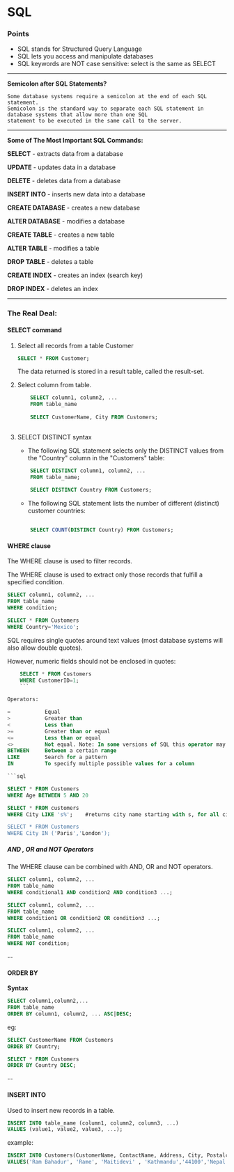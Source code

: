 # SQL 
### Points
* SQL stands for Structured Query Language
* SQL lets you access and manipulate databases
* SQL keywords are NOT case sensitive: select is the same as SELECT
---
**Semicolon after SQL Statements?**
```
Some database systems require a semicolon at the end of each SQL statement.
Semicolon is the standard way to separate each SQL statement in database systems that allow more than one SQL
statement to be executed in the same call to the server.
```
---
**Some of The Most Important SQL Commands:**

**SELECT** - extracts data from a database

**UPDATE** - updates data in a database

**DELETE** - deletes data from a database

**INSERT INTO** - inserts new data into a database

**CREATE DATABASE** - creates a new database

**ALTER DATABASE** - modifies a database

**CREATE TABLE** - creates a new table

**ALTER TABLE** - modifies a table

**DROP TABLE** - deletes a table

**CREATE INDEX** - creates an index (search key)

**DROP INDEX** - deletes an index

---
### The Real Deal:

#### SELECT command

1. Select all records from a table Customer

    ```sql
    SELECT * FROM Customer;
    ```
    
    The data returned is stored in a result table, called the result-set.

2. Select column from table.

    ```sql
        SELECT column1, column2, ...
        FROM table_name
        
        SELECT CustomerName, City FROM Customers;
        
    ```
 3. SELECT DISTINCT syntax
 
    * The following SQL statement selects only the DISTINCT values from the "Country" 
    column in the "Customers" table:
    ```sql
        SELECT DISTINCT column1, column2, ...
        FROM table_name;
        
        SELECT DISTINCT Country FROM Customers;
    ```
    * The following SQL statement lists the number of different (distinct) customer countries:
    ```sql
        
        SELECT COUNT(DISTINCT Country) FROM Customers;
    ```
#### WHERE clause

The WHERE clause is used to filter records.

The WHERE clause is used to extract only those records that fulfill a specified condition.
```sql        
SELECT column1, column2, ...
FROM table_name
WHERE condition;

SELECT * FROM Customers
WHERE Country='Mexico';
```
SQL requires single quotes around text values (most database systems will also allow double quotes).

However, numeric fields should not be enclosed in quotes:
```sql
    SELECT * FROM Customers
    WHERE CustomerID=1;
    ```

Operators:

=	        Equal	
>	        Greater than	
<	        Less than	
>=	        Greater than or equal	
<=	        Less than or equal	
<>	        Not equal. Note: In some versions of SQL this operator may be written as !=	
BETWEEN	    Between a certain range	
LIKE	    Search for a pattern	
IN	        To specify multiple possible values for a column

```sql

SELECT * FROM Customers
WHERE Age BETWEEN 5 AND 20

SELECT * FROM customers 
WHERE City LIKE 's%';    #returns city name starting with s, for all cities just keep %'

SELECT * FROM Customers
WHERE City IN ('Paris','London');
```

##### AND , OR and NOT Operators

The WHERE clause can be combined with AND, OR and NOT operators.

```sql
SELECT column1, column2, ...
FROM table_name
WHERE conditional1 AND condition2 AND condition3 ...;

SELECT column1, column2, ...
FROM table_name
WHERE condition1 OR condition2 OR condition3 ...;

SELECT column1, column2, ...
FROM table_name
WHERE NOT condition;
```
--
#### ORDER BY
**Syntax**
```sql
SELECT column1,column2,...
FROM table_name
ORDER BY column1, column2, ... ASC|DESC;

```

eg:
```sql
SELECT CustomerName FROM Customers
ORDER BY Country;

SELECT * FROM Customers
ORDER BY Country DESC;
```
--
#### INSERT INTO
Used to insert new records in  a table.

```sql
INSERT INTO table_name (column1, column2, column3, ...)
VALUES (value1, value2, value3, ...);
```
example:
```sql
INSERT INTO Customers(CustomerName, ContactName, Address, City, Postalcode, Country)
VALUES('Ram Bahadur', 'Rame', 'Maitidevi' , 'Kathmandu','44100','Nepal');
```




















